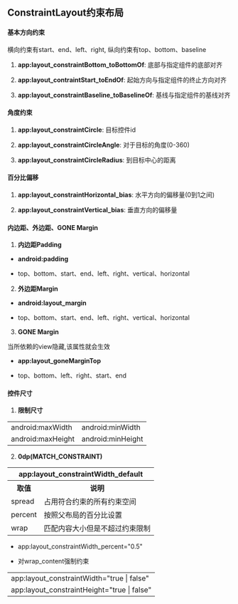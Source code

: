 ## ConstraintLayout约束布局

#### 基本方向约束

横向约束有start、end、left、right, 纵向约束有top、bottom、baseline

1. **app:layout_constraintBottom_toBottomOf**: 底部与指定组件的底部对齐

2. **app:layout_contraintStart_toEndOf**: 起始方向与指定组件的终止方向对齐

3. **app:layout_constraintBaseline_toBaselineOf**: 基线与指定组件的基线对齐

#### 角度约束

1. **app:layout_constraintCircle**: 目标控件id

2. **app:layout_constraintCircleAngle**: 对于目标的角度(0-360)

3. **app:layout_constraintCircleRadius**: 到目标中心的距离
 
#### 百分比偏移

1. **app:layout_constraintHorizontal_bias**: 水平方向的偏移量(0到1之间)

2. **app:layout_constraintVertical_bias**: 垂直方向的偏移量

#### 内边距、外边距、GONE Margin

1. **内边距Padding**

- **android:padding**

- top、bottom、start、end、left、right、vertical、horizontal

2. **外边距Margin**

- **android:layout_margin**

- top、bottom、start、end、left、right、vertical、horizontal

3. **GONE Margin**

当所依赖的view隐藏,该属性就会生效

- **app:layout_goneMarginTop**

- top、bottom、left、right、start、end

#### 控件尺寸

1. **限制尺寸**
 
<table>
    <tr>
        <td>android:maxWidth</td>
        <td>android:minWidth</td>
    </tr>
    <tr>
        <td>android:maxHeight</td>
        <td>android:minHeight</td>
    </tr>
</table>

2. **0dp(MATCH_CONSTRAINT)**

<table>
    <tr>
        <th colspan=2>app:layout_constraintWidth_default</th>
    </tr>
    <tr>
        <th>取值</th>
        <th>说明</th>
    </tr>
    <tr>
        <td>spread</td>
        <td>占用符合约束的所有约束空间</td>
    <tr>
    <tr>
        <td>percent</td>
        <td>按照父布局的百分比设置</td>
    <tr>
        <td>wrap</td>
        <td>匹配内容大小但是不超过约束限制</td>
    </tr>
</table>

- app:layout_constraintWidth_percent="0.5"

- 对wrap_content强制约束

<table>
    <tr>
        <td>app:layout_constraintWidth="true | false"</td>
    </tr>
    <tr>
        <td>app:layout_constraintHeight="true | false"</td>
    </tr>
</table>